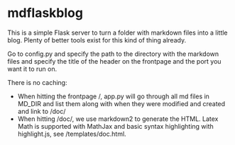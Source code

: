 # mdflaskblog

This is a simple Flask server to turn a folder with markdown files into a little blog.
Plenty of better tools exist for this kind of thing already.

Go to config.py and specify the path to the directory with the markdown files
and specify the title of the header on the frontpage and the port you want it to run on.

There is no caching:
* When hitting the frontpage /, app.py will go through all md files in MD_DIR and
list them along with when they were modified and created and link to /doc/<filename>
* When hitting /doc/<filename>, we use markdown2 to generate the HTML. Latex Math is
supported with MathJax and basic syntax highlighting with highlight.js, see /templates/doc.html.

